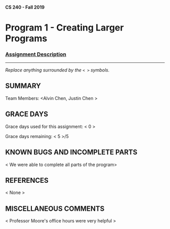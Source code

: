 #### CS 240 - Fall 2019
# Program 1 - Creating Larger Programs

### [Assignment Description](https://docs.google.com/document/d/1ctTFW2OGH99OrfTZJBox6AdK7FnBuzebQPOFzRmGvCI/edit?usp=sharing)

***

_Replace anything surrounded by the `< >` symbols._

## SUMMARY

Team Members: <Alvin Chen, Justin Chen >

<We created two classes Starvector and Starlist  utilizing a vector class and doubly linked list>

## GRACE DAYS
Grace days used for this assignment: < 0 >

Grace days remaining: < 5 >/5

## KNOWN BUGS AND INCOMPLETE PARTS
 < We were able to complete all parts of the program>

## REFERENCES
 < None >

## MISCELLANEOUS COMMENTS
 < Professor Moore's office hours were very helpful >
